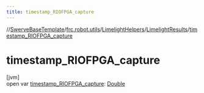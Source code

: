 ```yaml
---
title: timestamp_RIOFPGA_capture
---
```

//[SwerveBaseTemplate](../../../../index.html)/[frc.robot.utils](../../index.html)/[LimelightHelpers](../index.html)/[LimelightResults](index.html)/[timestamp_RIOFPGA_capture](timestamp_-r-i-o-f-p-g-a_capture.html)



# timestamp_RIOFPGA_capture



[jvm]\
open var [timestamp_RIOFPGA_capture](timestamp_-r-i-o-f-p-g-a_capture.html): [Double](https://kotlinlang.org/api/latest/jvm/stdlib/kotlin/-double/index.html)




